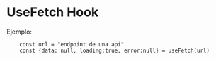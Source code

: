 # UseFetch Hook 

Ejemplo:

```
    const url = "endpoint de una api"
    const {data: null, loading:true, error:null} = useFetch(url)

```
